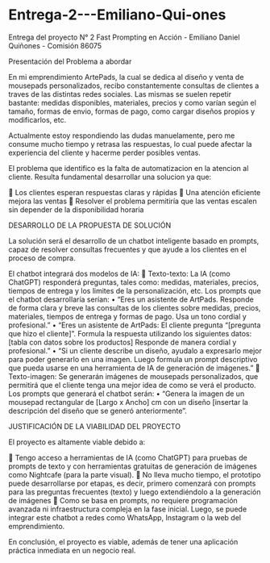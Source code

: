 # Entrega-2---Emiliano-Qui-ones
Entrega del proyecto N° 2 Fast Prompting en Acción - Emiliano Daniel Quiñones - Comisión 86075


Presentación del Problema a abordar

En mi emprendimiento ArtePads, la cual se dedica al diseño y venta de mousepads personalizados, recibo constantemente consultas de clientes a traves de las distintas redes sociales. Las mismas se suelen repetir bastante: medidas disponibles, materiales, precios y como varían según el tamaño, formas de envio, formas de pago, como cargar diseños propios y modificarlos, etc.

Actualmente estoy respondiendo las dudas manuelamente, pero me consume mucho tiempo y retrasa las respuestas, lo cual puede afectar la experiencia del cliente y hacerme perder posibles ventas.

El problema que identifico es la falta de automatizacion en la atencion al cliente. Resulta fundamental desarrollar una solucion ya que:

  	Los clientes esperan respuestas claras y rápidas 
  	Una atención eficiente mejora las ventas 
  	Resolver el problema permitiría que las ventas escalen sin depender de la disponibilidad horaria


DESARROLLO DE LA PROPUESTA DE SOLUCIÓN

La solución será el desarrollo de un chatbot inteligente basado en prompts, capaz de resolver consultas frecuentes y que ayude a los clientes en el proceso de compra.

El chatbot integrará dos modelos de IA:
  	Texto-texto: La IA (como ChatGPT) responderá preguntas, tales como: medidas, materiales, precios, tiempos de entrega y     los limites de la personalización, etc.
  Los prompts que el chatbot desarrollaría serían:
      •	“Eres un asistente de ArtPads. Responde de forma clara y breve las consultas de los clientes sobre medidas, precios,       materiales, tiempos de entrega y formas de pago. Usa un tono cordial y profesional.”
      •	“Eres un asistente de ArtPads: El cliente pregunta “[pregunta que hizo el cliente]”. Formula la respuesta utilizando       los siguientes datos:
      [tabla con datos sobre los productos]
      Responde de manera cordial y profesional.”
      •	“Si un cliente describe un diseño, ayudalo a expresarlo mejor para poder generarlo en una imagen. Luego formula un         prompt descriptivo que pueda usarse en una herramienta de IA de generación de imágenes.”
  	Texto-imagen: Se generarán imágenes de mousepads personalizados, que permitirá que el cliente tenga una mejor idea de      como se verá el producto.
  Los prompts que generará el chatbot serán:
      •	“Genera la imagen de un mousepad rectangular de [Largo x Ancho] cm con un diseño [insertar la descripción del diseño       que se generó anteriormente”.

      
JUSTIFICACIÓN DE LA VIABILIDAD DEL PROYECTO

El proyecto es altamente viable debido a:

  	Tengo acceso a herramientas de IA (como ChatGPT) para pruebas de prompts de texto y con herramientas gratuitas de         generación de imágenes como Nightcafe (para la parte visual).
  	No lleva mucho tiempo, el prototipo puede desarrollarse por etapas, es decir, primero comenzará con prompts para las       preguntas frecuentes (texto) y luego extendiéndolo a la generación de imágenes
  	Como se basa en prompts, no requiere programación avanzada ni infraestructura compleja en la fase inicial. Luego, se        puede integrar este chatbot a redes como WhatsApp, Instagram o la web del emprendimiento.
  
En conclusión, el proyecto es viable, además de tener una aplicación práctica inmediata en un negocio real.
